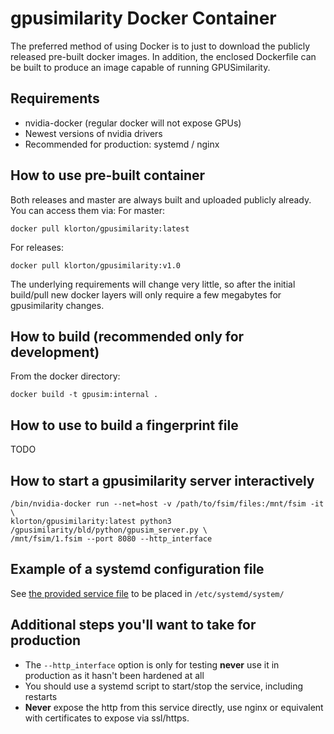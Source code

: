 # gpusimilarity Docker Container

The preferred method of using Docker is to just to download the publicly
released pre-built docker images.  In addition, the enclosed Dockerfile can be
built to produce an image capable of running GPUSimilarity.

## Requirements
* nvidia-docker (regular docker will not expose GPUs)
* Newest versions of nvidia drivers
* Recommended for production:  systemd / nginx

## How to use pre-built container
Both releases and master are always built and uploaded publicly already.  You
can access them via:
For master:
```
docker pull klorton/gpusimilarity:latest
```

For releases:

```
docker pull klorton/gpusimilarity:v1.0
```

The underlying requirements will change very little, so after the initial
build/pull new docker layers will only require a few megabytes for
gpusimilarity changes.

## How to build (recommended only for development)
From the docker directory:
```
docker build -t gpusim:internal .
```

## How to use to build a fingerprint file
TODO

## How to start a gpusimilarity server interactively
```
/bin/nvidia-docker run --net=host -v /path/to/fsim/files:/mnt/fsim -it \
klorton/gpusimilarity:latest python3 /gpusimilarity/bld/python/gpusim_server.py \
/mnt/fsim/1.fsim --port 8080 --http_interface
```

## Example of a systemd configuration file
See [the provided service file](gpusimilarity.service) to be placed in `/etc/systemd/system/`

## Additional steps you'll want to take for production
* The `--http_interface` option is only for testing **never** use it in production as it hasn't been hardened at all
* You should use a systemd script to start/stop the service, including restarts
* **Never** expose the http from this service directly, use nginx or equivalent with certificates to expose via ssl/https.

